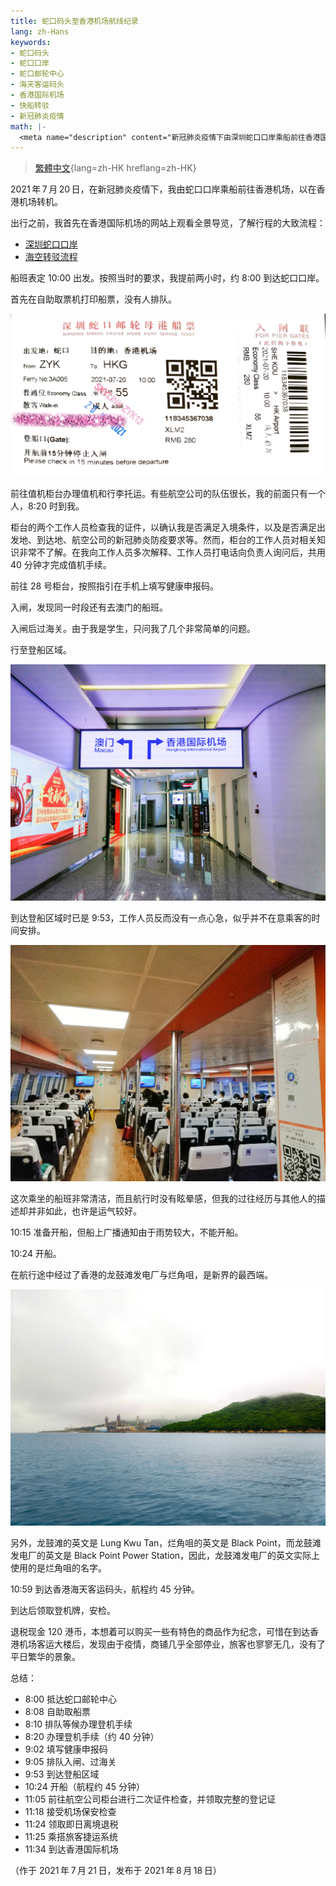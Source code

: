 ```yaml
---
title: 蛇口码头至香港机场航线纪录
lang: zh-Hans
keywords:
- 蛇口码头
- 蛇口口岸
- 蛇口邮轮中心
- 海天客运码头
- 香港国际机场
- 快船转驳
- 新冠肺炎疫情
math: |-
  <meta name="description" content="新冠肺炎疫情下由深圳蛇口口岸乘船前往香港国际机场纪录"/>
---
```


> [繁體中文](../){lang=zh-HK hreflang=zh-HK}

2021&#8239;年&#8239;7&#8239;月&#8239;20&#8239;日，在新冠肺炎疫情下，我由蛇口口岸乘船前往香港机场，以在香港机场转机。

出行之前，我首先在香港国际机场的网站上观看全景导览，了解行程的大致流程：

- [深圳蛇口口岸](https://www.hongkongairport.com/iwov-resources/html/aa360/sk_final_tour/SK_Final_Tour/index_tc.html)
- [海空转驳流程](https://www.hongkongairport.com/iwov-resources/html/aa360/s2a/tour_hk.html)

船班表定 10:00 出发。按照当时的要求，我提前两小时，约 8:00 到达蛇口口岸。

首先在自助取票机打印船票，没有人排队。

![蛇口口岸船票](../1.jpg)

前往值机柜台办理值机和行李托运。有些航空公司的队伍很长，我的前面只有一个人，8:20 时到我。

柜台的两个工作人员检查我的证件，以确认我是否满足入境条件，以及是否满足出发地、到达地、航空公司的新冠肺炎防疫要求等。然而，柜台的工作人员对相关知识非常不了解。在我向工作人员多次解释、工作人员打电话向负责人询问后，共用 40 分钟才完成值机手续。

前往 28 号柜台，按照指引在手机上填写健康申报码。

入闸，发现同一时段还有去澳门的船班。

入闸后过海关。由于我是学生，只问我了几个非常简单的问题。

行至登船区域。

![行至蛇口口岸登船区域](../2.jpg)

到达登船区域时已是 9:53，工作人员反而没有一点心急，似乎并不在意乘客的时间安排。

![船班内景](../3.jpg)

这次乘坐的船班非常清洁，而且航行时没有眩晕感，但我的过往经历与其他人的描述却并非如此，也许是运气较好。

10:15 准备开船，但船上广播通知由于雨势较大，不能开船。

10:24 开船。

在航行途中经过了香港的龙鼓滩发电厂与烂角咀，是新界的最西端。

![龙鼓滩发电厂与烂角咀](../4.jpg)

另外，龙鼓滩的英文是 Lung Kwu Tan，烂角咀的英文是 Black Point，而龙鼓滩发电厂的英文是 Black Point Power Station，因此，龙鼓滩发电厂的英文实际上使用的是烂角咀的名字。

10:59 到达香港海天客运码头，航程约 45 分钟。

到达后领取登机牌，安检。

退税现金 120 港币，本想着可以购买一些有特色的商品作为纪念，可惜在到达香港机场客运大楼后，发现由于疫情，商铺几乎全部停业，旅客也寥寥无几，没有了平日繁华的景象。

总结：

- 8:00 抵达蛇口邮轮中心
- 8:08 自助取船票
- 8:10 排队等候办理登机手续
- 8:20 办理登机手续（约 40 分钟）
- 9:02 填写健康申报码
- 9:05 排队入闸、过海关
- 9:53 到达登船区域
- 10:24 开船（航程约 45 分钟）
- 11:05 前往航空公司柜台进行二次证件检查，并领取完整的登记证
- 11:18 接受机场保安检查
- 11:24 领取即日离境退税
- 11:25 乘搭旅客捷运系统
- 11:34 到达香港国际机场

（作于 2021&#8239;年&#8239;7&#8239;月&#8239;21&#8239;日，发布于 2021&#8239;年&#8239;8&#8239;月&#8239;18&#8239;日）
